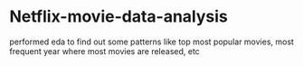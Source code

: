 # Netflix-movie-data-analysis
performed eda to find out some patterns like top most popular movies, most frequent year where most movies are released, etc
